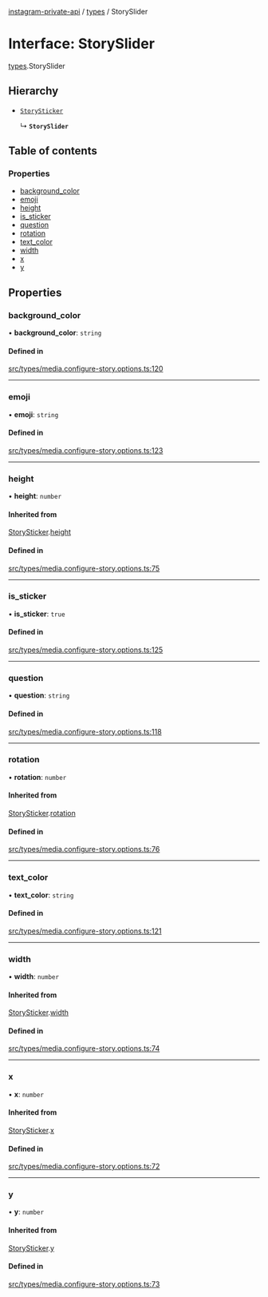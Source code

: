 [instagram-private-api](../../README.md) / [types](../../modules/types.md) / StorySlider

# Interface: StorySlider

[types](../../modules/types.md).StorySlider

## Hierarchy

- [`StorySticker`](StorySticker.md)

  ↳ **`StorySlider`**

## Table of contents

### Properties

- [background\_color](StorySlider.md#background_color)
- [emoji](StorySlider.md#emoji)
- [height](StorySlider.md#height)
- [is\_sticker](StorySlider.md#is_sticker)
- [question](StorySlider.md#question)
- [rotation](StorySlider.md#rotation)
- [text\_color](StorySlider.md#text_color)
- [width](StorySlider.md#width)
- [x](StorySlider.md#x)
- [y](StorySlider.md#y)

## Properties

### background\_color

• **background\_color**: `string`

#### Defined in

[src/types/media.configure-story.options.ts:120](https://github.com/Nerixyz/instagram-private-api/blob/4971f34/src/types/media.configure-story.options.ts#L120)

___

### emoji

• **emoji**: `string`

#### Defined in

[src/types/media.configure-story.options.ts:123](https://github.com/Nerixyz/instagram-private-api/blob/4971f34/src/types/media.configure-story.options.ts#L123)

___

### height

• **height**: `number`

#### Inherited from

[StorySticker](StorySticker.md).[height](StorySticker.md#height)

#### Defined in

[src/types/media.configure-story.options.ts:75](https://github.com/Nerixyz/instagram-private-api/blob/4971f34/src/types/media.configure-story.options.ts#L75)

___

### is\_sticker

• **is\_sticker**: ``true``

#### Defined in

[src/types/media.configure-story.options.ts:125](https://github.com/Nerixyz/instagram-private-api/blob/4971f34/src/types/media.configure-story.options.ts#L125)

___

### question

• **question**: `string`

#### Defined in

[src/types/media.configure-story.options.ts:118](https://github.com/Nerixyz/instagram-private-api/blob/4971f34/src/types/media.configure-story.options.ts#L118)

___

### rotation

• **rotation**: `number`

#### Inherited from

[StorySticker](StorySticker.md).[rotation](StorySticker.md#rotation)

#### Defined in

[src/types/media.configure-story.options.ts:76](https://github.com/Nerixyz/instagram-private-api/blob/4971f34/src/types/media.configure-story.options.ts#L76)

___

### text\_color

• **text\_color**: `string`

#### Defined in

[src/types/media.configure-story.options.ts:121](https://github.com/Nerixyz/instagram-private-api/blob/4971f34/src/types/media.configure-story.options.ts#L121)

___

### width

• **width**: `number`

#### Inherited from

[StorySticker](StorySticker.md).[width](StorySticker.md#width)

#### Defined in

[src/types/media.configure-story.options.ts:74](https://github.com/Nerixyz/instagram-private-api/blob/4971f34/src/types/media.configure-story.options.ts#L74)

___

### x

• **x**: `number`

#### Inherited from

[StorySticker](StorySticker.md).[x](StorySticker.md#x)

#### Defined in

[src/types/media.configure-story.options.ts:72](https://github.com/Nerixyz/instagram-private-api/blob/4971f34/src/types/media.configure-story.options.ts#L72)

___

### y

• **y**: `number`

#### Inherited from

[StorySticker](StorySticker.md).[y](StorySticker.md#y)

#### Defined in

[src/types/media.configure-story.options.ts:73](https://github.com/Nerixyz/instagram-private-api/blob/4971f34/src/types/media.configure-story.options.ts#L73)
